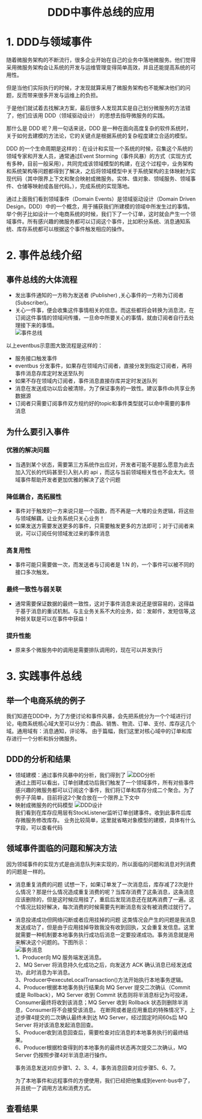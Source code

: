 # <div align='center' >DDD中事件总线的应用</div>
# 1. DDD与领域事件
随着微服务架构的不断流行，很多企业开始在自己的业务中落地微服务。他们觉得采用微服务架构会让系统的开发与运维管理变得简单高效，并且还能提高系统的可用性。  

但是当他们实际执行的时候，才发现就算采用了微服务架构也不能解决他们的问题，反而带来很多开发与运维上的负担。 


于是他们就试着去找解决方案，最后很多人发现其实是自己划分微服务的方法错了，他们应该用 DDD（领域驱动设计） 的思想去指导微服务的实践。  


那什么是 DDD 呢？用一句话来说，DDD 是一种在面向高度复杂的软件系统时，关于如何去建模的方法论，它的关键点是根据系统的复杂程度建立合适的模型。  

DDD 的一个生命周期是这样的：在设计和实现一个系统的时候，召集这个系统的领域专家和开发人员，通常通过Event Storming（事件风暴）的方式（实现方式有多种，目前一般采用），共同完成该领域模型的构建，在这个过程中，业务架构和系统架构等问题都得到了解决，之后将领域模型中关于系统架构的主体映射为实现代码（其中限界上下文和聚合映射成微服务。实体、值对象、领域服务、领域事件、仓储等映射成各层代码。），完成系统的实现落地。   

通过上面我们看到领域事件（Domain Events）是领域驱动设计（Domain Driven Design，DDD）中的一个概念，用于捕获我们所建模的领域中所发生过的事情。举个例子比如设计一个电商系统的时候，我们下了一个订单，这时就会产生一个领域事件。所有感兴趣的微服务都可以订阅这个事件，比如积分系统、消息通知系统、库存系统都可以根据这个事件触发相应的操作。  

# 2. 事件总线介绍
## 事件总线的大体流程
* 发出事件通知的一方称为发送者 (Publisher) ,关心事件的一方称为订阅者 (Subscriber)。  
* 关心一件事，便会收集这件事情相关的信息。而这些都将会转换为消息流，在订阅这件事情的领域间传播，一旦命中所要关心的事情，就由订阅者自行去处理接下来的事情。  
![事件总线](http://221.130.48.66:30013/jason/ddd-infrastructure/-/raw/master/doc/eventbus/img/eventbus.png)  

以上eventbus示意图大致流程是这样的：
* 服务接口触发事件
* eventbus 分发事件，如果存在领域内订阅者，直接分发到指定订阅者，再将事件消息存库定时发送至队列
* 如果不存在领域内订阅者，事件消息直接存库并定时发送队列
* 消息在发送成功以后会被清除，为了保证事务的一致性。建议事件db共享业务数据源
* 订阅者只需要订阅事件双方规约好的topic和事件类型就可以命中需要的事件消息

## 为什么要引入事件
### 优雅的解决问题
* 当遇到某个状态，需要第三方系统作出应对，开发者可能不是那么愿意为此去加入冗长的代码甚至引入别人的 api ，而这与当前领域相关性也不会太大。领域事件帮助开发者更加优雅的解决了这个问题  

### 降低耦合，高拓展性
* 事件对于触发的一方来说只是一个函数，而不再是一大堆的业务逻辑，将这些与领域解藕，让业务系统只关心业务！
* 如果发送方需要发送更多的事件，只需要触发更多的方法即可；对于订阅者来说，可以订阅任何领域发过来的事件消息

### 高复用性
* 事件可能只需要做一次，而发送者与订阅者是 1:N 的，一个事件可以被不同的接口多次触发。

### 最终一致性与弱关联
* 通常需要保证数据的最终一致性，这对于事件消息来说还是很容易的，这得益于基于消息的重试机制。与主业务关系不大的业务，如：发邮件，发短信等,这种弱关联是可以在事件中获益！

### 提升性能
* 原来多个微服务中的调用是需要排队调用的，现在可以并发执行  

# 3. 实践事件总线
## 举一个电商系统的例子
我们知道在DDD中，为了方便讨论和事件风暴，会先把系统分为一个个域进行讨论，电商系统核心域大至可以分为：商品、销售、物流、订单、支付、库存这几个域。通用域有：消息通知，评论等。
由于篇幅，我们这里对核心域中的订单和库存进行一个分析和拆分微服务。  
## DDD的分析和结果
* 领域建模：通过事件风暴中的分析，我们得到了
  ![DDD分析](http://221.130.48.66:30013/jason/ddd-infrastructure/-/raw/master/doc/eventbus/img/ddd_a.png)   
  通过上图可以看出，订单创建成功后我们触发了一个领域事件，所有对些事件感兴趣的微服务都可以订阅这个事件，我们将订单和库存分成二个聚合。为了例子子简单，目前将这2个聚合放在一个限界上下文中   
* 映射成微服务的代码模型
  ![DDD设计](http://221.130.48.66:30013/jason/ddd-infrastructure/-/raw/master/doc/eventbus/img/ddd_c.png)   
  我们看到在库存应用层有StockListener监听订单创建事件。收到此事件后库存微服务修改库存。 业务比较简单，这里就省略对象模型的建模，具体有什么字段，可以查看代码   
## 领域事件面临的问题和解决方法  
因为领域事件的实现方式是由消息队列来实现的，所以面临的问题和消息对列消费的问题是一样的。   

* 消息重复消费的问题
  试想一下，如果订单发了一次消息后，库存减了2次是什么情况？那是什么情况造成重复消费的呢？当库存消费了这条消息，这条消息应该删除的，但是这时候应用挂了，重启后发现消息还在就再消费了一遍。这个情况比较好解决，每次消费的时候需要先判断消息有没有被消费过就行了。
* 消息投递成功但网络闪断或者应用挂掉的问题
  这类情况会产生的问题是我消息发送成功了，但是由于应用挂掉导致我没有收到回执，又会重复发信息。这里就需要一种机制要本地事务执行成功后消息一定要投递成功。事务消息就是用来解决这个问题的。下图所示：   
  ![事务消息](http://221.130.48.66:30013/jason/ddd-infrastructure/-/raw/master/doc/eventbus/img/ddd_trans.png)   
  1、Producer向 MQ 服务端发送消息。  
  2、MQ Server 将消息持久化成功之后，向发送方 ACK 确认消息已经发送成功，此时消息为半消息。  
  3、Producer中executeLocalTransaction()方法开始执行本地事务逻辑。  
  4、Producer根据本地事务执行结果向 MQ Server 提交二次确认（Commit 或是 Rollback），MQ Server 收到 Commit 状态则将半消息标记为可投递，Consumer最终将收到该消息；MQ Server 收到 Rollback 状态则删除半消息，Consumer将不会接受该消息。
  在断网或者是应用重启的特殊情况下，上述步骤4提交的二次确认最终未到达 MQ Server，经过固定时间60s后 MQ Server 将对该消息发起消息回查。  
  5、Producer收到消息回查后，需要检查对应消息的本地事务执行的最终结果。  
  6、Producer根据检查得到的本地事务的最终状态再次提交二次确认，MQ Server 仍按照步骤4对半消息进行操作。  

  事务消息发送对应步骤1、2、3、4，事务消息回查对应步骤5、6、7。


  为了本地事件和远程事件的方便使用，我们已经把他集成到event-bus中了，并且统一了调用方法和消费方式。
  
## 查看结果